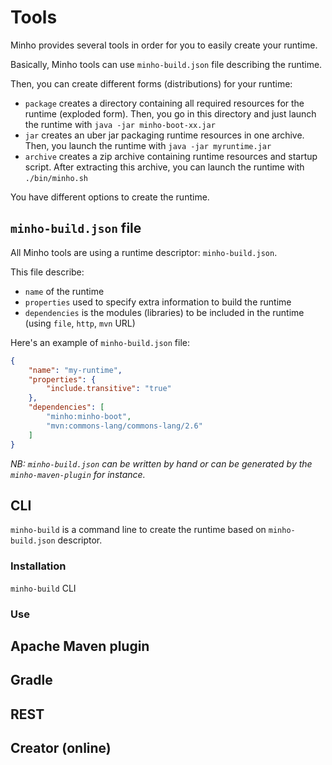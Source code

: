 # Tools

Minho provides several tools in order for you to easily create your runtime.

Basically, Minho tools can use `minho-build.json` file describing the runtime.

Then, you can create different forms (distributions) for your runtime:

* `package` creates a directory containing all required resources for the runtime (exploded form). Then, you go in this directory and just launch the runtime with `java -jar minho-boot-xx.jar`
* `jar` creates an uber jar packaging runtime resources in one archive. Then, you launch the runtime with `java -jar myruntime.jar`
* `archive` creates a zip archive containing runtime resources and startup script. After extracting this archive, you can launch the runtime with `./bin/minho.sh`

You have different options to create the runtime.

## `minho-build.json` file

All Minho tools are using a runtime descriptor: `minho-build.json`.

This file describe:

* `name` of the runtime
* `properties` used to specify extra information to build the runtime
* `dependencies` is the modules (libraries) to be included in the runtime (using `file`, `http`, `mvn` URL)

Here's an example of `minho-build.json` file:

```json
{
	"name": "my-runtime",
	"properties": {
		"include.transitive": "true"
	},
	"dependencies": [
		"minho:minho-boot",
		"mvn:commons-lang/commons-lang/2.6"
	]
}
```

_NB: `minho-build.json` can be written by hand or can be generated by the `minho-maven-plugin` for instance._

## CLI

`minho-build` is a command line to create the runtime based on `minho-build.json` descriptor.

### Installation

`minho-build` CLI 

### Use

## Apache Maven plugin

## Gradle

## REST

## Creator (online)


